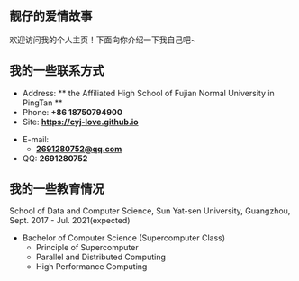 ## **靓仔的爱情故事**

欢迎访问我的个人主页！下面向你介绍一下我自己吧~

<!-- slide -->

## 我的一些联系方式

- Address: ** the Affiliated High School of Fujian Normal University in PingTan **
- Phone: **+86 18750794900**
- Site: **<https://cyj-love.github.io>**

<!-- slide vertical=true -->

- E-mail:
  - **[2691280752@qq.com](mailto:2691280752@qq.com)**
- QQ: **2691280752**

<!-- slide -->

## 我的一些教育情况

<!-- slide vertical=true -->

School of Data and Computer Science, Sun Yat-sen University, Guangzhou, Sept. 2017 - Jul. 2021(expected)

- Bachelor of Computer Science (Supercomputer Class)
  - Principle of Supercomputer
  - Parallel and Distributed Computing
  - High Performance Computing


